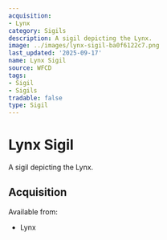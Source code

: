 ```yaml
---
acquisition:
- Lynx
category: Sigils
description: A sigil depicting the Lynx.
image: ../images/lynx-sigil-ba0f6122c7.png
last_updated: '2025-09-17'
name: Lynx Sigil
source: WFCD
tags:
- Sigil
- Sigils
tradable: false
type: Sigil
---
```


# Lynx Sigil

A sigil depicting the Lynx.

## Acquisition

Available from:
- Lynx

